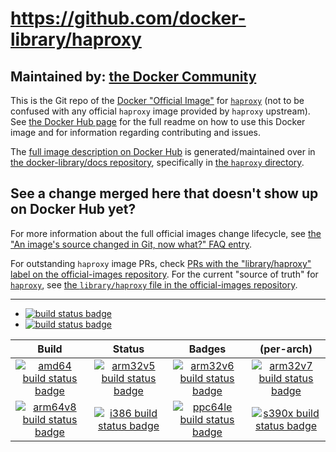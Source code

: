 # https://github.com/docker-library/haproxy

## Maintained by: [the Docker Community](https://github.com/docker-library/haproxy)

This is the Git repo of the [Docker "Official Image"](https://github.com/docker-library/official-images#what-are-official-images) for [`haproxy`](https://hub.docker.com/_/haproxy/) (not to be confused with any official `haproxy` image provided by `haproxy` upstream). See [the Docker Hub page](https://hub.docker.com/_/haproxy/) for the full readme on how to use this Docker image and for information regarding contributing and issues.

The [full image description on Docker Hub](https://hub.docker.com/_/haproxy/) is generated/maintained over in [the docker-library/docs repository](https://github.com/docker-library/docs), specifically in [the `haproxy` directory](https://github.com/docker-library/docs/tree/master/haproxy).

## See a change merged here that doesn't show up on Docker Hub yet?

For more information about the full official images change lifecycle, see [the "An image's source changed in Git, now what?" FAQ entry](https://github.com/docker-library/faq#an-images-source-changed-in-git-now-what).

For outstanding `haproxy` image PRs, check [PRs with the "library/haproxy" label on the official-images repository](https://github.com/docker-library/official-images/labels/library%2Fhaproxy). For the current "source of truth" for [`haproxy`](https://hub.docker.com/_/haproxy/), see [the `library/haproxy` file in the official-images repository](https://github.com/docker-library/official-images/blob/master/library/haproxy).

---

-	[![build status badge](https://img.shields.io/travis/docker-library/haproxy/master.svg?label=Travis%20CI)](https://travis-ci.org/docker-library/haproxy/branches)
-	[![build status badge](https://img.shields.io/jenkins/s/https/doi-janky.infosiftr.net/job/update.sh/job/haproxy.svg?label=Automated%20update.sh)](https://doi-janky.infosiftr.net/job/update.sh/job/haproxy)

| Build | Status | Badges | (per-arch) |
|:-:|:-:|:-:|:-:|
| [![amd64 build status badge](https://img.shields.io/jenkins/s/https/doi-janky.infosiftr.net/job/multiarch/job/amd64/job/haproxy.svg?label=amd64)](https://doi-janky.infosiftr.net/job/multiarch/job/amd64/job/haproxy) | [![arm32v5 build status badge](https://img.shields.io/jenkins/s/https/doi-janky.infosiftr.net/job/multiarch/job/arm32v5/job/haproxy.svg?label=arm32v5)](https://doi-janky.infosiftr.net/job/multiarch/job/arm32v5/job/haproxy) | [![arm32v6 build status badge](https://img.shields.io/jenkins/s/https/doi-janky.infosiftr.net/job/multiarch/job/arm32v6/job/haproxy.svg?label=arm32v6)](https://doi-janky.infosiftr.net/job/multiarch/job/arm32v6/job/haproxy) | [![arm32v7 build status badge](https://img.shields.io/jenkins/s/https/doi-janky.infosiftr.net/job/multiarch/job/arm32v7/job/haproxy.svg?label=arm32v7)](https://doi-janky.infosiftr.net/job/multiarch/job/arm32v7/job/haproxy) |
| [![arm64v8 build status badge](https://img.shields.io/jenkins/s/https/doi-janky.infosiftr.net/job/multiarch/job/arm64v8/job/haproxy.svg?label=arm64v8)](https://doi-janky.infosiftr.net/job/multiarch/job/arm64v8/job/haproxy) | [![i386 build status badge](https://img.shields.io/jenkins/s/https/doi-janky.infosiftr.net/job/multiarch/job/i386/job/haproxy.svg?label=i386)](https://doi-janky.infosiftr.net/job/multiarch/job/i386/job/haproxy) | [![ppc64le build status badge](https://img.shields.io/jenkins/s/https/doi-janky.infosiftr.net/job/multiarch/job/ppc64le/job/haproxy.svg?label=ppc64le)](https://doi-janky.infosiftr.net/job/multiarch/job/ppc64le/job/haproxy) | [![s390x build status badge](https://img.shields.io/jenkins/s/https/doi-janky.infosiftr.net/job/multiarch/job/s390x/job/haproxy.svg?label=s390x)](https://doi-janky.infosiftr.net/job/multiarch/job/s390x/job/haproxy) |

<!-- THIS FILE IS GENERATED BY https://github.com/docker-library/docs/blob/master/generate-repo-stub-readme.sh -->
